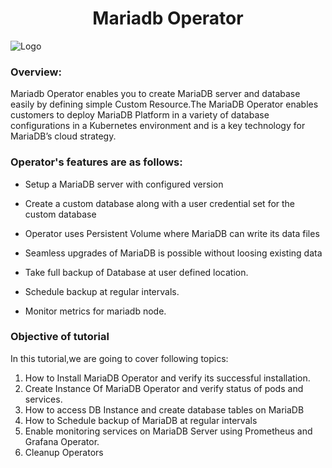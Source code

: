 <h1 align="center">Mariadb Operator</h1> 

![Logo](_images/SalesStack.png)



### Overview:

Mariadb Operator enables you to create MariaDB server and database easily by defining simple Custom Resource.The MariaDB Operator enables customers to deploy MariaDB Platform in a variety of database configurations in a Kubernetes environment and is a key technology for MariaDB’s cloud strategy.

### Operator's features are as follows:

- Setup a MariaDB server with configured version

- Create a custom database along with a user credential set for the custom database

- Operator uses Persistent Volume where MariaDB can write its data files

- Seamless upgrades of MariaDB is possible without loosing existing data

- Take full backup of Database at user defined location.

- Schedule backup at regular intervals.

- Monitor metrics for mariadb node.


### Objective of tutorial

In this tutorial,we are going to cover following topics:

1. How to Install MariaDB Operator and verify its successful installation.
2. Create Instance Of MariaDB Operator and verify status of pods and services.
3. How to access DB Instance and create database tables on MariaDB
4. How to Schedule backup of MariaDB at regular intervals
5. Enable monitoring services on MariaDB Server using Prometheus and Grafana Operator.
6. Cleanup Operators
  
